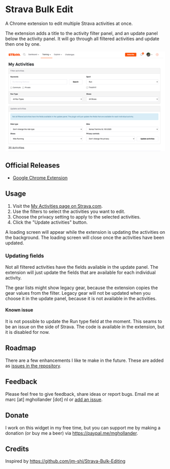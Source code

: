 # Strava Bulk Edit

A Chrome extension to edit multiple Strava activities at once.

The extension adds a title to the activity filter panel, and an update panel
below the activity panel. It will go through all filtered activities and
update then one by one.

![screenshot](src/images/screenshot-1280x800-google-chrome-1.png)

## Official Releases

- [Google Chrome Extension](https://chrome.google.com/webstore/detail/strava-bulk-edit/mkbkebdegldokaipfgficlleheeejfjg)

## Usage

1. Visit the [My Activities page on Strava.com](https://www.strava.com/athlete/training).
2. Use the filters to select the activities you want to edit.
3. Choose the privacy setting to apply to the selected activities.
4. Click the "Update activities" button.

A loading screen will appear while the extension is updating the
activities on the background. The loading screen will close once the activities
have been updated.

### Updating fields

Not all filtered activities have the fields available in the update panel. The
extension will just update the fields that are available for each individual
activity.

The gear lists might show legacy gear, because the extension copies the gear
values from the filter. Legacy gear will not be updated when you choose it in
the update panel, because it is not available in the activities.

#### Known issue

It is not possible to update the Run type field at the moment. This seams to be
an issue on the side of Strava. The code is available in the extension, but it
is disabled for now.

## Roadmap

There are a few enhancements I like te make in the future. These are added as
[issues in the repository](https://github.com/MGHollander/strava-bulk-edit).

## Feedback

Please feel free to give feedback, share ideas or report bugs. Email me
at marc [at] mghollander [dot] nl
or [add an issue](https://github.com/MGHollander/strava-bulk-edit/issues).

## Donate


I work on this widget in my free time, but you can support me by making 
a donation (or buy me a beer) via https://paypal.me/mghollander.

## Credits

Inspired by https://github.com/jm-shi/Strava-Bulk-Editing
